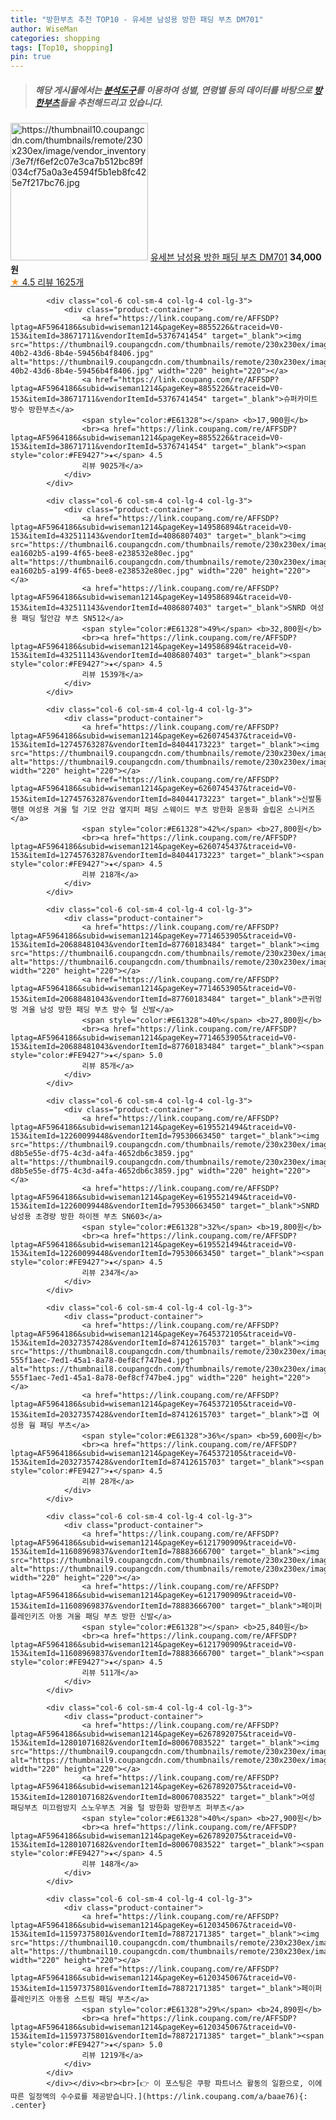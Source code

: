 ```yaml
---
title: "방한부츠 추천 TOP10 - 유세븐 남성용 방한 패딩 부츠 DM701"
author: WiseMan
categories: shopping
tags: [Top10, shopping]
pin: true
---
```


> ##### 해당 게시물에서는 [**분석도구**](https://itemscout.io/)를 이용하여 **성별**, **연령별** 등의 데이터를 바탕으로 [**방한부츠**](https://link.coupang.com/a/baae76)들을 추천해드리고 있습니다.
<div class="container"><div class="row">
            <div class="col-6 col-sm-4 col-lg-4 col-lg-3">
                <div class="product-container">
                    <a href="https://link.coupang.com/re/AFFSDP?lptag=AF5964186&subid=wiseman1214&pageKey=2000154808&traceid=V0-153&itemId=3403805919&vendorItemId=71390423400" target="_blank"><img src="https://thumbnail10.coupangcdn.com/thumbnails/remote/230x230ex/image/vendor_inventory/3e7f/f6ef2c07e3ca7b512bc89f034cf75a0a3e4594f5b1eb8fc425e7f217bc76.jpg" alt="https://thumbnail10.coupangcdn.com/thumbnails/remote/230x230ex/image/vendor_inventory/3e7f/f6ef2c07e3ca7b512bc89f034cf75a0a3e4594f5b1eb8fc425e7f217bc76.jpg" width="220" height="220"></a>
                    <a href="https://link.coupang.com/re/AFFSDP?lptag=AF5964186&subid=wiseman1214&pageKey=2000154808&traceid=V0-153&itemId=3403805919&vendorItemId=71390423400" target="_blank">유세븐 남성용 방한 패딩 부츠 DM701</a>
                    <span style="color:#E61328"></span> <b>34,000원</b>
                    <br><a href="https://link.coupang.com/re/AFFSDP?lptag=AF5964186&subid=wiseman1214&pageKey=2000154808&traceid=V0-153&itemId=3403805919&vendorItemId=71390423400" target="_blank"><span style="color:#FE9427">★</span> 4.5
                    리뷰 1625개</a>
                </div>
            </div>
            
            <div class="col-6 col-sm-4 col-lg-4 col-lg-3">
                <div class="product-container">
                    <a href="https://link.coupang.com/re/AFFSDP?lptag=AF5964186&subid=wiseman1214&pageKey=8855226&traceid=V0-153&itemId=38671711&vendorItemId=5376741454" target="_blank"><img src="https://thumbnail9.coupangcdn.com/thumbnails/remote/230x230ex/image/retail/images/2019/09/24/13/0/77b459ae-40b2-43d6-8b4e-59456b4f8406.jpg" alt="https://thumbnail9.coupangcdn.com/thumbnails/remote/230x230ex/image/retail/images/2019/09/24/13/0/77b459ae-40b2-43d6-8b4e-59456b4f8406.jpg" width="220" height="220"></a>
                    <a href="https://link.coupang.com/re/AFFSDP?lptag=AF5964186&subid=wiseman1214&pageKey=8855226&traceid=V0-153&itemId=38671711&vendorItemId=5376741454" target="_blank">슈퍼카미트 방수 방한부츠</a>
                    <span style="color:#E61328"></span> <b>17,900원</b>
                    <br><a href="https://link.coupang.com/re/AFFSDP?lptag=AF5964186&subid=wiseman1214&pageKey=8855226&traceid=V0-153&itemId=38671711&vendorItemId=5376741454" target="_blank"><span style="color:#FE9427">★</span> 4.5
                    리뷰 9025개</a>
                </div>
            </div>
            
            <div class="col-6 col-sm-4 col-lg-4 col-lg-3">
                <div class="product-container">
                    <a href="https://link.coupang.com/re/AFFSDP?lptag=AF5964186&subid=wiseman1214&pageKey=149586894&traceid=V0-153&itemId=432511143&vendorItemId=4086807403" target="_blank"><img src="https://thumbnail6.coupangcdn.com/thumbnails/remote/230x230ex/image/retail/images/4915582994713852-ea1602b5-a199-4f65-bee8-e238532e80ec.jpg" alt="https://thumbnail6.coupangcdn.com/thumbnails/remote/230x230ex/image/retail/images/4915582994713852-ea1602b5-a199-4f65-bee8-e238532e80ec.jpg" width="220" height="220"></a>
                    <a href="https://link.coupang.com/re/AFFSDP?lptag=AF5964186&subid=wiseman1214&pageKey=149586894&traceid=V0-153&itemId=432511143&vendorItemId=4086807403" target="_blank">SNRD 여성용 패딩 털안감 부츠 SN512</a>
                    <span style="color:#E61328">49%</span> <b>32,800원</b>
                    <br><a href="https://link.coupang.com/re/AFFSDP?lptag=AF5964186&subid=wiseman1214&pageKey=149586894&traceid=V0-153&itemId=432511143&vendorItemId=4086807403" target="_blank"><span style="color:#FE9427">★</span> 4.5
                    리뷰 1539개</a>
                </div>
            </div>
            
            <div class="col-6 col-sm-4 col-lg-4 col-lg-3">
                <div class="product-container">
                    <a href="https://link.coupang.com/re/AFFSDP?lptag=AF5964186&subid=wiseman1214&pageKey=6260745437&traceid=V0-153&itemId=12745763287&vendorItemId=84044173223" target="_blank"><img src="https://thumbnail9.coupangcdn.com/thumbnails/remote/230x230ex/image/vendor_inventory/d540/1d9798165e0f3cf52a524f45d4305e205b8aa93979a532ef15f85350b58a.JPG" alt="https://thumbnail9.coupangcdn.com/thumbnails/remote/230x230ex/image/vendor_inventory/d540/1d9798165e0f3cf52a524f45d4305e205b8aa93979a532ef15f85350b58a.JPG" width="220" height="220"></a>
                    <a href="https://link.coupang.com/re/AFFSDP?lptag=AF5964186&subid=wiseman1214&pageKey=6260745437&traceid=V0-153&itemId=12745763287&vendorItemId=84044173223" target="_blank">신발통 행텐 여성용 겨울 털 기모 안감 옆지퍼 패딩 스웨이드 부츠 방한화 운동화 슬립온 스니커즈</a>
                    <span style="color:#E61328">42%</span> <b>27,800원</b>
                    <br><a href="https://link.coupang.com/re/AFFSDP?lptag=AF5964186&subid=wiseman1214&pageKey=6260745437&traceid=V0-153&itemId=12745763287&vendorItemId=84044173223" target="_blank"><span style="color:#FE9427">★</span> 4.5
                    리뷰 218개</a>
                </div>
            </div>
            
            <div class="col-6 col-sm-4 col-lg-4 col-lg-3">
                <div class="product-container">
                    <a href="https://link.coupang.com/re/AFFSDP?lptag=AF5964186&subid=wiseman1214&pageKey=7714653905&traceid=V0-153&itemId=20688481043&vendorItemId=87760183484" target="_blank"><img src="https://thumbnail6.coupangcdn.com/thumbnails/remote/230x230ex/image/vendor_inventory/ab4c/de1ee84f3ae3e58ae32e1595a0e767e3a5b72d56416ecbaaaa2e2cd35189.jpg" alt="https://thumbnail6.coupangcdn.com/thumbnails/remote/230x230ex/image/vendor_inventory/ab4c/de1ee84f3ae3e58ae32e1595a0e767e3a5b72d56416ecbaaaa2e2cd35189.jpg" width="220" height="220"></a>
                    <a href="https://link.coupang.com/re/AFFSDP?lptag=AF5964186&subid=wiseman1214&pageKey=7714653905&traceid=V0-153&itemId=20688481043&vendorItemId=87760183484" target="_blank">큰귀멍멍 겨울 남성 방한 패딩 부츠 방수 털 신발</a>
                    <span style="color:#E61328">40%</span> <b>27,800원</b>
                    <br><a href="https://link.coupang.com/re/AFFSDP?lptag=AF5964186&subid=wiseman1214&pageKey=7714653905&traceid=V0-153&itemId=20688481043&vendorItemId=87760183484" target="_blank"><span style="color:#FE9427">★</span> 5.0
                    리뷰 85개</a>
                </div>
            </div>
            
            <div class="col-6 col-sm-4 col-lg-4 col-lg-3">
                <div class="product-container">
                    <a href="https://link.coupang.com/re/AFFSDP?lptag=AF5964186&subid=wiseman1214&pageKey=6195521494&traceid=V0-153&itemId=12260099448&vendorItemId=79530663450" target="_blank"><img src="https://thumbnail9.coupangcdn.com/thumbnails/remote/230x230ex/image/retail/images/7899003086904795-d8b5e55e-df75-4c3d-a4fa-4652db6c3859.jpg" alt="https://thumbnail9.coupangcdn.com/thumbnails/remote/230x230ex/image/retail/images/7899003086904795-d8b5e55e-df75-4c3d-a4fa-4652db6c3859.jpg" width="220" height="220"></a>
                    <a href="https://link.coupang.com/re/AFFSDP?lptag=AF5964186&subid=wiseman1214&pageKey=6195521494&traceid=V0-153&itemId=12260099448&vendorItemId=79530663450" target="_blank">SNRD 남성용 초경량 방한 하이젠 부츠 SN603</a>
                    <span style="color:#E61328">32%</span> <b>19,800원</b>
                    <br><a href="https://link.coupang.com/re/AFFSDP?lptag=AF5964186&subid=wiseman1214&pageKey=6195521494&traceid=V0-153&itemId=12260099448&vendorItemId=79530663450" target="_blank"><span style="color:#FE9427">★</span> 4.5
                    리뷰 234개</a>
                </div>
            </div>
            
            <div class="col-6 col-sm-4 col-lg-4 col-lg-3">
                <div class="product-container">
                    <a href="https://link.coupang.com/re/AFFSDP?lptag=AF5964186&subid=wiseman1214&pageKey=7645372105&traceid=V0-153&itemId=20327357428&vendorItemId=87412615703" target="_blank"><img src="https://thumbnail8.coupangcdn.com/thumbnails/remote/230x230ex/image/retail/images/462875228312492-555f1aec-7ed1-45a1-8a78-0ef8cf747be4.jpg" alt="https://thumbnail8.coupangcdn.com/thumbnails/remote/230x230ex/image/retail/images/462875228312492-555f1aec-7ed1-45a1-8a78-0ef8cf747be4.jpg" width="220" height="220"></a>
                    <a href="https://link.coupang.com/re/AFFSDP?lptag=AF5964186&subid=wiseman1214&pageKey=7645372105&traceid=V0-153&itemId=20327357428&vendorItemId=87412615703" target="_blank">갭 여성용 웜 패딩 부츠</a>
                    <span style="color:#E61328">36%</span> <b>59,600원</b>
                    <br><a href="https://link.coupang.com/re/AFFSDP?lptag=AF5964186&subid=wiseman1214&pageKey=7645372105&traceid=V0-153&itemId=20327357428&vendorItemId=87412615703" target="_blank"><span style="color:#FE9427">★</span> 4.5
                    리뷰 28개</a>
                </div>
            </div>
            
            <div class="col-6 col-sm-4 col-lg-4 col-lg-3">
                <div class="product-container">
                    <a href="https://link.coupang.com/re/AFFSDP?lptag=AF5964186&subid=wiseman1214&pageKey=6121790909&traceid=V0-153&itemId=11608969837&vendorItemId=78883666700" target="_blank"><img src="https://thumbnail9.coupangcdn.com/thumbnails/remote/230x230ex/image/vendor_inventory/060d/2c50532b26745362998daaa3dcfdfc80f9f43f0bf222fc944fe0b176a553.jpg" alt="https://thumbnail9.coupangcdn.com/thumbnails/remote/230x230ex/image/vendor_inventory/060d/2c50532b26745362998daaa3dcfdfc80f9f43f0bf222fc944fe0b176a553.jpg" width="220" height="220"></a>
                    <a href="https://link.coupang.com/re/AFFSDP?lptag=AF5964186&subid=wiseman1214&pageKey=6121790909&traceid=V0-153&itemId=11608969837&vendorItemId=78883666700" target="_blank">페이퍼플레인키즈 아동 겨울 패딩 부츠 방한 신발</a>
                    <span style="color:#E61328"></span> <b>25,840원</b>
                    <br><a href="https://link.coupang.com/re/AFFSDP?lptag=AF5964186&subid=wiseman1214&pageKey=6121790909&traceid=V0-153&itemId=11608969837&vendorItemId=78883666700" target="_blank"><span style="color:#FE9427">★</span> 4.5
                    리뷰 511개</a>
                </div>
            </div>
            
            <div class="col-6 col-sm-4 col-lg-4 col-lg-3">
                <div class="product-container">
                    <a href="https://link.coupang.com/re/AFFSDP?lptag=AF5964186&subid=wiseman1214&pageKey=6267892075&traceid=V0-153&itemId=12801071682&vendorItemId=80067083522" target="_blank"><img src="https://thumbnail9.coupangcdn.com/thumbnails/remote/230x230ex/image/vendor_inventory/6874/9adddd5e28f6cc4427aff8e8aaf4a59ed8cb771c64b5c5ed526244ed186e.jpg" alt="https://thumbnail9.coupangcdn.com/thumbnails/remote/230x230ex/image/vendor_inventory/6874/9adddd5e28f6cc4427aff8e8aaf4a59ed8cb771c64b5c5ed526244ed186e.jpg" width="220" height="220"></a>
                    <a href="https://link.coupang.com/re/AFFSDP?lptag=AF5964186&subid=wiseman1214&pageKey=6267892075&traceid=V0-153&itemId=12801071682&vendorItemId=80067083522" target="_blank">여성 패딩부츠 미끄럼방지 스노우부츠 겨울 털 방한화 방한부츠 퍼부츠</a>
                    <span style="color:#E61328">40%</span> <b>27,900원</b>
                    <br><a href="https://link.coupang.com/re/AFFSDP?lptag=AF5964186&subid=wiseman1214&pageKey=6267892075&traceid=V0-153&itemId=12801071682&vendorItemId=80067083522" target="_blank"><span style="color:#FE9427">★</span> 4.5
                    리뷰 148개</a>
                </div>
            </div>
            
            <div class="col-6 col-sm-4 col-lg-4 col-lg-3">
                <div class="product-container">
                    <a href="https://link.coupang.com/re/AFFSDP?lptag=AF5964186&subid=wiseman1214&pageKey=6120345067&traceid=V0-153&itemId=11597375801&vendorItemId=78872171385" target="_blank"><img src="https://thumbnail10.coupangcdn.com/thumbnails/remote/230x230ex/image/vendor_inventory/7bcb/e439d23e8f73811b3230b317be9464bb4c26e0d88e802f5626a106f230ff.jpg" alt="https://thumbnail10.coupangcdn.com/thumbnails/remote/230x230ex/image/vendor_inventory/7bcb/e439d23e8f73811b3230b317be9464bb4c26e0d88e802f5626a106f230ff.jpg" width="220" height="220"></a>
                    <a href="https://link.coupang.com/re/AFFSDP?lptag=AF5964186&subid=wiseman1214&pageKey=6120345067&traceid=V0-153&itemId=11597375801&vendorItemId=78872171385" target="_blank">페이퍼플레인키즈 아동용 스트링 패딩 부츠</a>
                    <span style="color:#E61328">29%</span> <b>24,890원</b>
                    <br><a href="https://link.coupang.com/re/AFFSDP?lptag=AF5964186&subid=wiseman1214&pageKey=6120345067&traceid=V0-153&itemId=11597375801&vendorItemId=78872171385" target="_blank"><span style="color:#FE9427">★</span> 5.0
                    리뷰 1219개</a>
                </div>
            </div>
            </div></div><br><br>[👉 이 포스팅은 쿠팡 파트너스 활동의 일환으로, 이에 따른 일정액의 수수료를 제공받습니다.](https://link.coupang.com/a/baae76){: .center}